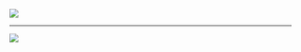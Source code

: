 <a href="https://www.linkedin.com/in/prashantmankumare/" target="_blank"><img src="https://img.icons8.com/color/96/000000/linkedin-2.png"/></a>
<hr>
<a href="https://www.instagram.com/prashant.mankumare/" target="_blank"><img src="https://www.instagram.com/static/images/web/mobile_nav_type_logo.png/735145cfe0a4.png"/></a>

<!---
impsm/impsm is a ✨ special ✨ repository because its `README.md` (this file) appears on your GitHub profile.
You can click the Preview link to take a look at your changes.
--->
